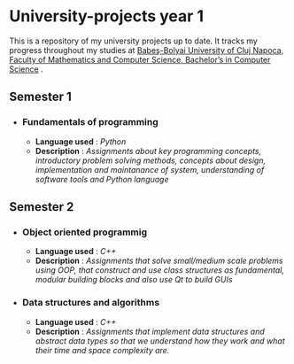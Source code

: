 # University-projects year 1
  This is a repository of my university projects up to date. It tracks my progress throughout my studies at [Babeş-Bolyai University of Cluj Napoca, Faculty of Mathematics and Computer Science, Bachelor’s in Computer Science](https://www.cs.ubbcluj.ro/) .



## Semester 1
  - ### Fundamentals of programming
    - **Language used** : *Python*
    - **Description** : *Assignments about key programming concepts, introductory problem solving methods, concepts about design, implementation and maintanance of system, understanding of software                            tools and Python language*
## Semester 2
  - ### Object oriented programmig
    - **Language used** : *C++*
    - **Description** : *Assignments that solve small/medium scale problems using OOP, that construct and use class structures as fundamental, modular building blocks and also use Qt to build GUIs*
  - ### Data structures and algorithms
    - **Language used** : *C++*
    - **Description** : *Assignments that implement data structures and abstract data types so that we understand how they work and what their time and space complexity are.*
